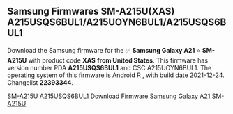 <h2>Samsung Firmwares SM-A215U(XAS) A215USQS6BUL1/A215UOYN6BUL1/A215USQS6BUL1</h2>
Download the Samsung firmware for the ✅ <strong>Samsung Galaxy A21 </strong> ⭐ <strong>SM-A215U</strong> with product code <strong>XAS</strong> <strong> from United States</strong>. This firmware has version number PDA <strong>A215USQS6BUL1</strong> and CSC A215UOYN6BUL1. The operating system of this firmware is Android R , with build date 2021-12-24. Changelist <strong>22393344</strong>.

[SM-A215U](https://samfirm.shop/samsung/model/SM-A215U)
[A215USQS6BUL1](https://samfirm.shop/samsung/pda/A215USQS6BUL1)
[Download Firmware Samsung Galaxy A21 SM-A215U](https://samfirm.shop/samsung/firmware/485283)
